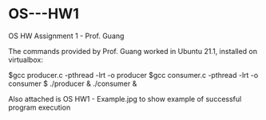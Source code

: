 # OS---HW1
OS HW Assignment 1 - Prof. Guang

The commands provided by Prof. Guang worked in Ubuntu 21.1,
installed on virtualbox:

$gcc producer.c -pthread -lrt -o producer
$gcc consumer.c -pthread -lrt -o consumer
$ ./producer & ./consumer &

Also attached is OS HW1 - Example.jpg to show example of successful 
program execution
